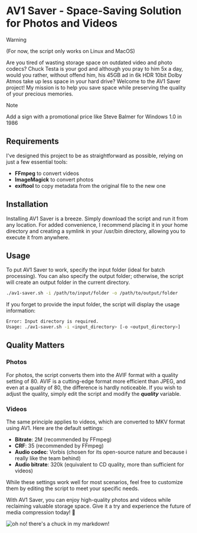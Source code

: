 # AV1 Saver - Space-Saving Solution for Photos and Videos

> [!WARNING]
> (For now, the script only works on Linux and MacOS)

Are you tired of wasting storage space on outdated video and photo codecs? 
Chuck Testa is your god and although you pray to him 5x a day, would you rather, without offend him, his 45GB ad in 6k HDR 10bit Dolby Atmos take up less space in your hard drive?
Welcome to the AV1 Saver project! My mission is to help you save space while preserving the quality of your precious memories.

> [!NOTE]
> Add a sign with a promotional price like Steve Balmer for Windows 1.0 in 1986

## Requirements
I've designed this project to be as straightforward as possible, relying on just a few essential tools:
- **FFmpeg** to convert videos
- **ImageMagick** to convert photos
- **exiftool** to copy metadata from the original file to the new one

## Installation
Installing AV1 Saver is a breeze. Simply download the script and run it from any location. For added convenience, I recommend placing it in your home directory and creating a symlink in your /usr/bin directory, allowing you to execute it from anywhere.

## Usage
To put AV1 Saver to work, specify the input folder (ideal for batch processing). You can also specify the output folder; otherwise, the script will create an output folder in the current directory.

```bash
./av1-saver.sh -i /path/to/input/folder -o /path/to/output/folder
```

If you forget to provide the input folder, the script will display the usage information:

```bash
Error: Input directory is required.
Usage: ./av1-saver.sh -i <input_directory> [-o <output_directory>]
```

## Quality Matters

### Photos
For photos, the script converts them into the AVIF format with a quality setting of 80. AVIF is a cutting-edge format more efficient than JPEG, and even at a quality of 80, the difference is hardly noticeable. If you wish to adjust the quality, simply edit the script and modify the ***quality*** variable.

### Videos
The same principle applies to videos, which are converted to MKV format using AV1. Here are the default settings:

- **Bitrate**: 2M (recommended by FFmpeg)
- **CRF**: 35 (recommended by FFmpeg)
- **Audio codec**: Vorbis (chosen for its open-source nature and because i really like the team behind)
- **Audio bitrate**: 320k (equivalent to CD quality, more than sufficient for videos)

While these settings work well for most scenarios, feel free to customize them by editing the script to meet your specific needs.

With AV1 Saver, you can enjoy high-quality photos and videos while reclaiming valuable storage space. Give it a try and experience the future of media compression today! 🌟

![oh no! there's a chuck in my markdown!](https://i.imgflip.com/81wq77.jpg)
